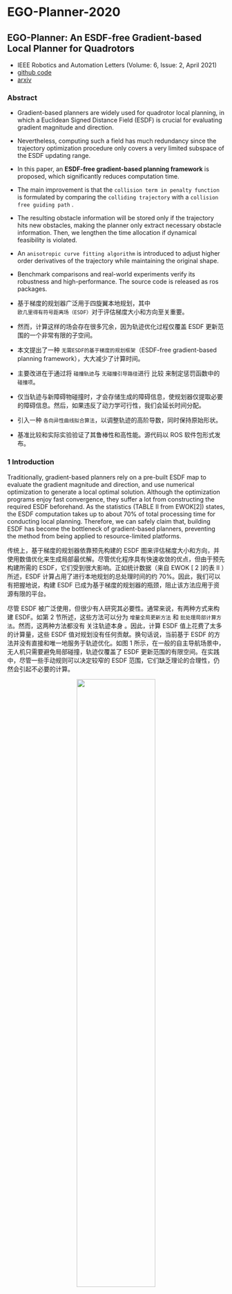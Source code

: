 # EGO-Planner-2020

## EGO-Planner: An ESDF-free Gradient-based Local Planner for Quadrotors

* IEEE Robotics and Automation Letters (Volume: 6, Issue: 2, April 2021)
* [github code](https://github.com/ZJU-FAST-Lab/ego-planner)
* [arxiv](https://arxiv.org/abs/2008.08835)

### Abstract

- Gradient-based planners are widely used for quadrotor local planning, in which a Euclidean Signed Distance Field (ESDF) is crucial for evaluating gradient magnitude and direction. 
- Nevertheless, computing such a field has much redundancy since the trajectory optimization procedure only covers a very limited subspace of the ESDF updating range. 
- In this paper, an **ESDF-free gradient-based planning framework** is proposed, which significantly reduces computation time.
- The main improvement is that the `collision term in penalty function` is formulated by comparing the `colliding trajectory` with a `collision free guiding path` .
- The resulting obstacle information will be stored only if the trajectory hits new obstacles, making the planner only extract necessary obstacle information. Then, we lengthen the time allocation if dynamical feasibility is violated.
- An `anisotropic curve fitting algorithm` is introduced to adjust higher order derivatives of the trajectory while maintaining the original shape.
- Benchmark comparisons and real-world experiments verify its robustness and high-performance. The source code is released as ros packages.

- 基于梯度的规划器广泛用于四旋翼本地规划，其中 `欧几里得有符号距离场（ESDF）`对于评估梯度大小和方向至关重要。
- 然而，计算这样的场会存在很多冗余，因为轨迹优化过程仅覆盖 ESDF 更新范围的一个非常有限的子空间。
- 本文提出了一种 `无需ESDF的基于梯度的规划框架`（ESDF-free gradient-based planning framework），大大减少了计算时间。
- 主要改进在于通过将 `碰撞轨迹`与 `无碰撞引导路径`进行 比较 来制定惩罚函数中的 `碰撞项`。
- 仅当轨迹与新障碍物碰撞时，才会存储生成的障碍信息，使规划器仅提取必要的障碍信息。然后，如果违反了动力学可行性，我们会延长时间分配。
- 引入一种 `各向异性曲线拟合算法`，以调整轨迹的高阶导数，同时保持原始形状。
- 基准比较和实际实验验证了其鲁棒性和高性能。源代码以 ROS 软件包形式发布。

### 1 Introduction

Traditionally, gradient-based planners rely on a pre-built ESDF map to evaluate the gradient magnitude and direction, and use numerical optimization to generate a local optimal solution. Although the optimization programs enjoy fast convergence, they suffer a lot from constructing the required ESDF beforehand. As the statistics (TABLE II from EWOK\[2]) states, the ESDF computation takes up to about 70% of total processing time for conducting local planning. Therefore, we can safely claim that, building ESDF has become the bottleneck of gradient-based planners, preventing the method from being applied to resource-limited platforms.

传统上，基于梯度的规划器依靠预先构建的 ESDF 图来评估梯度大小和方向，并使用数值优化来生成局部最优解。尽管优化程序具有快速收敛的优点，但由于预先构建所需的 ESDF，它们受到很大影响。正如统计数据（来自 EWOK \[ 2 ]的表 II ）所述，ESDF 计算占用了进行本地规划的总处理时间的约 70%。因此，我们可以有把握地说，构建 ESDF 已成为基于梯度的规划器的瓶颈，阻止该方法应用于资源有限的平台。

尽管 ESDF 被广泛使用，但很少有人研究其必要性。通常来说，有两种方式来构建 ESDF。如第 2 节所述，这些方法可以分为 `增量全局更新方法` 和 `批处理局部计算方法`。然而，这两种方法都没有 关注轨迹本身 。因此，计算 ESDF 值上花费了太多的计算量，这些 ESDF 值对规划没有任何贡献。换句话说，当前基于 ESDF 的方法并没有直接和唯一地服务于轨迹优化。如图 1 所示，在一般的自主导航场景中，无人机只需要避免局部碰撞，轨迹仅覆盖了 ESDF 更新范围的有限空间。在实践中，尽管一些手动规则可以决定较窄的 ESDF 范围，它们缺乏理论的合理性，仍然会引起不必要的计算。

<p align="center"> <img src="image/EGO-Planner-2020/Fig1.png" width=60%/>

Figure 1: Trajectory during optimizing just covers a very limited space of the ESDF updating range.

(具有碰撞检测和轨迹优化功能)

In this paper, we design an ESDF-free Gradient-based lOcal planning framework called EGO, and we incorporate careful engineering considerations to make it lightweight and robust. The proposed algorithm is composed of a `gradient-based spline optimizer` and a `post-refinement procedure`.

在本文中，我们设计了一个 `无ESDF的基于梯度的本地规划框架`，称为 EGO，并结合精心的工程考虑使其轻巧且鲁棒。 所提出的算法由基于梯度的 `样条优化器`（spline optimizer）和 `后处理程序`（a post-refinement procedure）组成。

Firstly, we optimize the trajectory with smoothness, collision, and dynamical feasibility terms. Unlike traditional approaches that query pre-computed ESDF, **we model the collision cost by comparing the trajectory inside obstacles with a guiding collision-free path**.

首先，我们通过平滑度、碰撞和动力可行性等项进行了轨迹优化。 与传统方法不同，我们通过将障碍物内的轨迹与引导的无碰撞路径进行比较来对碰撞成本进行建模。

We then project the forces onto the colliding trajectory and generate estimated gradient to wrap the trajectory out of obstacles. During the optimization, the trajectory will rebound a few times between nearby obstacles and finally terminate in a safe region. In this way, we only calculate the gradient when necessary, and avoid computing ESDF in regions irrelevant to the local trajectory. If the resulted trajectory violates dynamical limits, which is usually caused by unreasonable time allocation, the refinement process is activated. During the refinement, trajectory time is reallocated when the limits are exceeded. With the enlarged time allocation, a new `B-spline` that fits the previous dynamical infeasible one while balancing the feasibility and fitting accuracy is generated. To improve robustness, the fitting accuracy is modeled anisotropically with different penalties on axial and radial directions.

然后，我们将力投影到碰撞轨迹上，生成预估的梯度以将轨迹包裹在障碍物外部。 在优化过程中，轨迹将在附近障碍物之间反弹几次，最后停在一个安全区域。 通过这种方式，我们 只在必要时计算梯度 ，并避免在与局部轨迹无关的区域计算 ESDF。 如果生成的轨迹违反动力学限制，通常是由于不合理的时间分配，将启动 后续优化 。 在优化过程中，超出时间限制时，会重新分配轨迹的时间。 通过增加时间分配，我们生成一个新的 B 样条曲线，它可以拟合先前的动态不可行样条，同时平衡可行性和拟合精度。为了提高鲁棒性，拟合精度采用各向异性建模，在轴向和径向上具有不同的惩罚。

据我们所知，这种方法是首次实现了无 ESDF 的基于梯度的局部规划。 与现有的最先进方法相比，所提出的方法在忽略 ESDF 维护的同时生成具有相当平滑度和侵略性的安全轨迹，计算时间降低了一个数量级。 我们进行了全面的仿真和实际测试，以验证我们的方法。 本文的贡献包括：

1. We propose a novel and robust gradient-based quadrotor local planning method, which evaluates and projects gradient information directly from obstacles instead of a pre-built ESDF.
   * 我们提出了一种新颖且稳健的基于梯度的四旋翼局部规划方法，该方法直接评估和投影来自障碍物的梯度信息，而不是预先构建的 ESDF。
2. We propose a lightweight yet effective trajectory refinement algorithm, which generates smoother trajectories by formulating the trajectory fitting problem with anisotropic error penalization.
   * 我们提出了一种轻量级但有效的轨迹优化算法，通过采用各向异性误差惩罚来建模轨迹拟合问题，从而生成更加平滑的轨迹。
3. We integrate the proposed method into a fully autonomous quadrotor system, and release our software for the reference of the community.
   * 我们将提出的方法集成到一个完全自主的四旋翼系统中，并将我们的软件发布给社区参考。

### 2 Related Work

#### A. Gradient-based Motion Planning

`基于梯度的运动规划`是无人机局部轨迹生成的主流方法，它将问题建模为无约束的非线性优化。 Ratliff 等人首次将 `ESDF`引入机器人运动规划中。许多规划框架利用其丰富的梯度信息，直接在配置空间中优化轨迹。 然而，对轨迹进行 `离散时间优化`对于无人机来说不太适用，因为它更加敏感于动力学约束。 因此，\[7] 提出了一种适用于无人机规划的连续时间多项式轨迹优化方法。 然而，潜在函数的积分导致了较重的计算负担。 此外，即使进行了随机重启，该方法的成功率也只达到约 70%。 鉴于这些缺点，\[2] 引入了轨迹的 B 样条参数化，充分利用了凸包特性。 在 \[8] 中，通过找到一个无碰撞的初始路径作为前端，成功率显著提高。 此外，当考虑到运动动力学约束时，初始无碰撞路径的生成进一步改进。 周等人\[11] 将感知意识纳入系统中，使其更加鲁棒。 在上述方法中，ESDF 在评估与附近障碍物的距离、梯度幅度和方向方面起着重要作用。

#### B. Euclidean Signed Distance Field (ESDF)

ESDF 在过去的二十多年中一直被用于从嘈杂的传感器数据中构建对象 \[12], 并自从 \[5] 之后重新引起 了机器人运动规划的兴趣。

Felzenszwalb 等人 \[4] 提出 了一种通过将时间复杂度降低到 $O(n)$ 来构建 ESDF 的包络算法, 其中 n 表示体素数。虽然该算法不适用于增量式建立 ESDF, 但在四旋翼飞行过程中经常需要动态 更新场域。为了解决这个问题, Oleynikova \[13] 和 Han \[3] 提出了增量式 ESDF 生成方法, 即 Voxblox 和 FIESTA。 尽管这些方法在动态更新情况下非常高效, 但生成 的 ESDF 几乎总是包含可能在规划过程中根本不会使 用的觉余信息。如图 1 所示, 该轨迹仅在整个 ESDF 更新范围的非常有限的子空间上扫描。因此, 设计一种更加 智能和轻量级的方法, 而不是维护整个场域, 具有很高的价值。

### 3 Collision Avoidance Force Estimation 避碰力估计

<p align="center"><img src="image/EGO-Planner-2020/Fig3.png" width="60%"/>

* a) 通过障碍物的轨迹 $\mathbf{\Phi}$ 会产生多个 ${\mathbf{p},\mathbf{v\}}$ 配对用于控制点。其中， $\mathbf{p}$ 是障碍物表面的点， $\mathbf{v}$ 是从控制点指向 $\mathbf{p}$ 的单位向量。
* b) 与切向量 $\mathbf{R}\_i$ 垂直的平面 $\mathbf{\Psi}$ 与 $\mathbf{\Gamma}$ 相交，形成一条线$l$，从中确定出一个 ${\mathbf{p},\mathbf{v\}}$ 配对。
* c) 距离场定义的切片可视化表示为 $d\_{ij}=(\mathbf{Q}_{i}-\mathbf{p}_{ij}) \cdot \mathbf{v}\_{ij}$ 。颜色表示距离，箭头表示相同的梯度，即 $\mathbf{v}$ 。其中， $\mathbf{p}$ 位于零距离平面上。



- 在本文中，决策变量是`B 样条曲线`的`控制点` $\mathbf{Q}$ 。 每个 $\mathbf{Q}$ 都独立地拥有自己的环境信息。
- 一开始，给定一个满足终端约束条件的朴素`B 样条曲线` $\mathbf{\Phi}$ ，不考虑碰撞情况。
- 然后，优化过程开始。 在每次迭代中检测到`碰撞段`后，生成一个无碰撞路径 $\mathbf{\Gamma}$ 。
- 接着，将每个碰撞段的`控制点` $\mathbf{Q}_i$ 分配到障碍物表面的`锚点` $\mathbf{p}_{ij}$ ，并带有相应的斥力方向向量 $\mathbf{v}_{ij} =\overrightarrow{Q_{i} p_{i j}}$ ，如图 2.a 所示。
- 其中，$i \in \mathbb{N}_+$为`控制点`的索引，$j \in \mathbb{N}$ 为 $\{\mathbf{p},\mathbf{v}\}$ 对的索引。
- 注意，每个 $\{\mathbf{p},\mathbf{v}\}$ 对只属于一个特定的`控制点`。为了简洁起见，我们在不引起歧义的情况下省略下标 $ij$ 。 本文中详细的 $\{\mathbf{p},\mathbf{v}\}$ 对生成过程概述在`算法1`中，并在图 3.b 中进行了说明。
- 然后，将从 $\mathbf{Q}_i$ 到第 $j$ 个障碍物的障碍物距离定义为

$$
d_{i j}=\left(\mathbf{Q}_{i}-\mathbf{p}_{i j}\right) \cdot \mathbf{v}_{i j}
$$

<div align="center"><img src="image/EGO-Planner-Alg1.png" alt="" width="40"></div>

```python
def CheckAndAddObstacleInfo(E, Q):
    """
    Function to check and add obstacle information.
    Args:
    - E: The environment
    - Q: Control Points Struct
    Returns:
    - Q: Updated Control Points Struct after adding obstacle info
    """
    S = []  # Colliding segments
    # Check for colliding segments in each control point
    for Q_i in Q:
        if FindConsecutiveCollidingSegment(Q_i):
            S.append(GetCollisionSegment())
    # Process each colliding segment
    for S_i in S:
        Gamma = PathSearch(E, S_i)
        # Not sure how `begin` and `end` are defined for S_i,
        # but assuming they are integer indices
        for j in range(S_i.begin, S_i.end + 1):
            p, v = FindPVpairs(Q[j], Gamma)
            Q[j].append((p, v))
    return Q
```

为了防止轨迹被拉出当前障碍物前、迭代过程中反复生成 ${p, v}$ 对，判断是否为新障碍物的标准是: 如果控制点 $Q\_{i}$ 处于障碍物中时，并且对于当前得到的所有障碍物 $j$ 满足 $d\_{i j}>0$ ，则该障 碍物为新发现的障碍物。从而只计算影响轨迹的障碍物信息，减少运行时间。

* To incorporate necessary environmental awareness into the local planner, we need to explicitly construct an objective function that keeps the trajectory away from obstacles.
* ESDF provides this vital collision information but with the price of a heavy computation burden.
* In addition, as shown in Fig.\ref{pic:local\_min}, ESDF-based planners can easily fall into a local minimum and fail to escape from obstacles, due to the insufficient or even wrong information from ESDF.
* To avoid such situations, an additional front-end is always needed to provide a collision-free initial trajectory.
* The above methodology outperforms ESDF in providing the vital information for collision avoidance, since the explicitly designed repulsive force can be fairly effective regarding various missions and environments.
* Moreover, the proposed method has no requirement for collision-free initialization.
* 为了将必要的环境意识融入局部规划器中，我们需要明确构建一个目标函数，使轨迹远离障碍物。
* ESDF 提供了这个重要的碰撞信息，但付出了沉重的计算负担。
* 此外，如图 2 所示，基于 ESDF 的规划器很容易陷入局部最小值，并不能逃离障碍物，这是由于 ESDF 提供的信息不足甚至错误。
* 为了避免这种情况，额外的前端始终需要提供一个`无碰撞的初始轨迹`。
* 上述方法在提供用于避障的重要信息方面优于 ESDF，因为明确设计的斥力对于各种任务和环境都非常有效。
* 此外，所提出的方法对无碰撞的初始化没有要求。

<div align="center"><img src="image/EGO-Planner-2020/Fig2.png" alt="" width="50"></div>

image 2: 路径陷入了一个局部最小值，这是非常常见的情况，因为相机无法看到障碍物的背面。

### 4 Gradient-Based Trajectory Optimization 基于梯度的轨迹优化器

#### A. Problem Formulation

在本文中，轨迹由**均匀 B 样条曲线** (uniform B-spline curve) $\mathbf{\Phi}$ 参数化，该曲线由：

* 其`次数` $p\_b$，
* $N\_c$ 个`控制点` $\left\lbrace \mathbf{Q}_1, \mathbf{Q}\_2, \cdots, \mathbf{Q}_{N\_c} \right\rbrace$ 和
* `节点向量` $\left{ t\_1, t\_2, \cdots, t\_M \right}$ 唯一确定，
* 其中 $\mathbf{Q}\_i \in \mathbb{R}^3$，$t\_m \in \mathbb{R}$，$M=N\_c+p\_b$ 。

为了简化和提高轨迹评估的效率，我们方法中使用的`B 样条`是`均匀的`，这意味着每个节点与其前一个节点之间有相同的时间间隔 $\triangle t=t\_{m+1}-t\_m$ 。 本文的问题形式化基于当前最先进的四旋翼机器人局部规划框架 Fast-Planner-19。

<div align="center"><img src="image/EGO-Planner-2020/Fig4.png" alt="" width="50"></div>

**B-样条**具有`凸包性质`。 该性质表明 B-样条曲线的单个区间仅由 $p\_b+1$ 个连续控制点控制，并位于这些点的凸包内。 例如，在 $(t\_i, t\_{i+1})$ 区间内的一个区段位于由 ${\mathbf{Q}_{i-p\_b}, \mathbf{Q}_{i-p\_b+1}, \cdots, \mathbf{Q}\_i}$ 形成的凸包内。

另一个性质是 B-样条的 $k$ 阶导数仍然是一个具有次数 $p\_{b,k}=p\_b-k$ 的 B-样条。

由于 $\triangle t$ 与 $\mathbf{\Phi}$ 独立，速度 $\mathbf{V}\_i$、加速度 $\mathbf{A}\_i$ 和加加速度 $\mathbf{J}\_i$ 曲线的控制点可以通过如下公式获得：

$$
\mathbf{V}_{i}=\frac{\mathbf{Q}_{i+1}-\mathbf{Q}_{i}}{\triangle t}, \quad
\mathbf{A}_{i}=\frac{\mathbf{V}_{i+1}-\mathbf{V}_{i}}{\triangle t}, \quad
\mathbf{J}_{i}=\frac{\mathbf{A}_{i+1}-\mathbf{A}_{i}}{\triangle t}
$$

我们遵循 \[15] 的工作，在**差分平坦输出空间的缩减空间** (reduced space of differentially flat output) 中规划控制点 $\mathbf{Q} \in \mathbb{R}^3$（根据无人机的微分平坦特性降低要规划的变量）。 优化问题的表述如下：

$$
\min _{\mathbf{Q}} J=\lambda_{s} J_{s}+\lambda_{c} J_{c}+\lambda_{d} J_{d}
$$

其中 $J\_s$ 是平滑度惩罚项，$J\_c$ 是碰撞惩罚项，而 $J\_d$ 表示动力学可行项。 $\lambda\_s, \lambda\_c, \lambda\_d$ 是每个惩罚项的权重。

**1）平滑度惩罚项 $J\_s$**

the smoothness penalty is formulized as the time integral over square derivatives of the trajectory (acceleration, jerk, etc.)

在\cite{Usenko2017ewok}中，平滑惩罚被定义为轨迹二阶导数（加速度、 jerk 等）的时间积分。 在\cite{zhou2019robust}中，只考虑轨迹的几何信息，不考虑时间分配。 在本文中，我们结合了两种方法来对加速度和 jerk 进行平方惩罚，而不进行时间积分。

> 最小化高阶导数能够使得整段轨迹光滑。所以光滑项由加速度和加加速度的平方和构成。

通过凸包性质的优势，只要最小化 `B 样条轨迹`的`二阶导`和`三阶导`控制点的平方和 就足以减小整个曲线上的这些导数。 因此，平滑惩罚函数的公式为：

$$
J_{s}=\sum_{i=1}^{N_{c}-1}\left\|\mathbf{A}_{i}\right\|_{2}^{2}+\sum_{i=1}^{N_{c}-2}\left\|\mathbf{J}_{i}\right\|_{2}^{2},
$$

最小化高阶导数，使整个轨迹变得平滑。

**2）碰撞惩罚项 $J\_c$**

碰撞惩罚将控制点远离障碍物。 这是通过采用`安全间隙` $s\_f$ 并`惩罚`满足 $d\_{ij} < s\_f$ 的控制点来实现的。 为了进一步促进优化，我们构造了一个二次连续可微的`惩罚函数` $j\_c$，随着 $d\_{ij}$ 减小，$j\_c$ 的斜率就越小，从而得到分段函数：

$$
\begin{array}{rlr}j_{c}(i, j) & =\left\{\begin{array}{lr}0 & \left(c_{i j} \leq 0\right) \\\\ c_{i j}^{3} & \left(0<c_{i j} \leq s_{f}\right) \\\\ 3 s_{f} c_{i j}^{2}-3 s_{f}^{2} c_{i j}+s_{f}^{3} & \left(c_{i j}>s_{f}\right)\end{array}\right.\end{array}
$$

其中 $c\_{i j} =s\_{f}-d\_{i j}$, $j\_c(i,j)$ 是由 ${\mathbf{p},\mathbf{v\}}\_j$ 对于 $\mathbf{Q}\_i$ 产生的 cost。 每个 $\mathbf{Q}\_i$ 的成本是独立评估的，并且从所有对应的 ${\mathbf{p},\mathbf{v\}}\_j$ 对中累积。 因此，如果一个控制点发现了更多的障碍物，它将获得更高的`轨迹变形权重`。

具体来说，第 $i$ 个控制点的成本值为 $j\_c(\mathbf{Q}_i)=\sum_{j=1}^{N\_p} j\_c(i,j)$，其中 $N\_p$ 是属于 $\mathbf{Q}\_i$ 的 ${\mathbf{p},\mathbf{v\}}\_j$ 对的数量。 将所有 $\mathbf{Q}\_i$ 上的成本组合在一起得到总成本 $J\_c$，即：

$$
J_{c}=\sum_{i=1}^{N_{c}} j_{c}\left(\mathbf{Q}_{i}\right).
$$

与传统的基于 ESDF 的方法（Usenko et al., 2017; Zhou et al., 2019）不同，传统方法通过在场上进行三线性插值来计算梯度，而我们通过直接`闭式计算` $J\_c$ 相对于 $\mathbf{Q}\_i$ 的导数来获得梯度：

$$
\frac{\partial J_{c}}{\partial \mathbf{Q}_{i}}=
\sum_{i=1}^{N_{c}} \sum_{j=1}^{N_{p}} \mathbf{v}_{i j}\left\{\begin{array}{lr}
0 & \left(c_{i j} \leq 0\right) \\ 
-3 c_{i j}^{2} & \left(0<c_{i j} \leq s_{f}\right) \\ 
-6 s_{f} c_{i j}+3 s_{f}^{2} & \left(c_{i j}>s_{f}\right)
\end{array}\right.
$$

**3）可行性惩罚项 $J\_d$**

> 动力学可行项通过限制轨迹在三个轴上的 $k$ 阶导数来实现。得益于 B 样条曲线的凸包性质，只要对控制点进行限制即可满足动力学可行性。

通过限制每个维度上轨迹的`高阶导数`来确保可行性，即对所有 $t$ 应用

$$
|\mathbf{\Phi}^{(k)}_r(t)| < \mathbf{\Phi}^{(k)}_{r,max}
$$

其中$r \in {x, y, z}$ 表示每个维度。

由于凸包性质，限制控制点的导数就足以限制整个 B 样条曲线。 因此，罚函数可以表示为：

$$
J_{d}=
\sum_{i=1}^{N_{c}} w_{v} F\left(\mathbf{V}_{i}\right)+
\sum_{i=1}^{N_{c}-1} w_{a} F\left(\mathbf{A}_{i}\right)+
\sum_{i=1}^{N_{c}-2} w_{j} F\left(\mathbf{J}_{i}\right)
$$

其中 $w\_v, w\_a, w\_j$ 是每个项的权重，而 $F(\cdot)$ 是对控制点高阶导数的两次连续可微度量函数。

$$
F(\mathbf{C})=\sum_{r=x, y, z} f\left(c_{r}\right)
$$

$$
f\left(c_{r}\right)=\left\{\begin{array}{lr}a_{1} c_{r}^{2}+b_{1} c_{r}+c_{1} & \left(c_{r} \leq-c_{j}\right) \\\\ \left(-\lambda c_{m}-c_{r}\right)^{3} & \left(-c_{j}<c_{r}<-\lambda c_{m}\right) \\\\ 0 & \left(-\lambda c_{m} \leq c_{r} \leq \lambda c_{m}\right) \\\\ \left(c_{r}-\lambda c_{m}\right)^{3} & \left(\lambda c_{m}<c_{r}<c_{j}\right) \\\\ a_{2} c_{r}^{2}+b_{2} c_{r}+c_{2} & \left(c_{r} \geq c_{j}\right)\end{array}\right.
$$

其中，$c\_r \in \mathbf{C} \in {\mathbf{V}_{i}, \mathbf{A}_{i}, \mathbf{J}\_{i\}}$ ，$a\_1,b\_1,c\_1,a\_2,b\_2,c\_2$ 用于满足函数二阶连续性的条件，$c\_m$ 是导数的限制，$c\_j$ 是二次区间和三次区间的分割点。 $\lambda<1-\epsilon$ 是一个弹性系数，其中 $\epsilon \ll 1$，以使最终结果满足约束条件，因为成本函数是所有加权项的权衡。

#### B. Numerical Optimization 数值优化

> 目标函数 $J$会随着新障碍物的加入而不断改变，这就要求求解器能够快速重启，并且目标函数主要由二次项组成，所以 Hessian 矩阵信息能够加快收敛速度。但得到精确的 Hessian 消耗大量计算机资源。所以我们使用拟牛顿法（ quasi-Newton methods）从梯度信息中来近似计算 Hessian。

本文中提出的问题具有两个方面的特点。

* 首先，目标函数 $J$ 根据新发现的障碍物进行自适应地改变。 这要求求解器能够快速重启。
* 其次，二次项在目标函数的制定中占主导地位，使得 $J$ 近似为二次函数。
  * 这意味着利用`海森矩阵信息`可以显著加快收敛速度。
  * 然而，在实时应用中获取精确的逆海森矩阵是不可行的，因为它消耗了相当多的计算资源。
  * 为了解决这个问题，采用了从梯度信息中近似逆海森矩阵的拟牛顿方法。

由于求解器的性能与问题有关，我们比较了属于拟牛顿方法的三种算法。 它们分别是：

1. `Barzilai-Borwein 方法`\cite{barzilai1988two}，该方法能够快速重启，并具有最粗略的海森矩阵估计；
2. `截断牛顿法`\cite{steiha1983truncatednewton}，该方法通过对给定状态添加多个微小扰动来估计海森矩阵；
3. `L-BFGS 方法`\cite{liu1989limited}，该方法通过之前的目标函数评估来近似估计海森矩阵，但需要一系列迭代才能达到相对准确的估计。

在第 \ref{sec:solver\_comp} 节的比较中表明，L-BFGS 方法在适当选择内存大小的情况下优于其他两种算法，平衡了重启的损失和逆海森矩阵估计的准确性。 该算法的简要解释如下。

对于一个无约束优化问题 $\mathop{min}\_{\mathbf{x} \in {\mathbb{R}^n\}} f(\mathbf{x})$，更新 $\mathbf{x}$ 遵循近似牛顿步骤。

$$
\begin{array}{c}x_{k+1}=x k-\alpha_{k} H_{k} \nabla f_{k} \\\\ H_{k+1}=V_{k}^{T} H_{k} V_{k}+\rho_{k} s_{k} s_{k}^{T}\end{array}
$$

其中 $\alpha\_{k}$ 为步长， $\rho\_{k}=\left(y\_{k}^{T} s\_{k}\right)^{-1}$ ，$V\_{k}=I-\rho\_{k} y\_{k} s\_{k}^{T}$，$s\_{k}=x\_{k+1}-x\_{k}$ ，$y\_{k}=\nabla f\_{k+1}-\nabla f\_{k}$ 。

算法将式 右乘$ \nabla f\_{k}$ ，递归扩展 m 步后得到了有效的、线性时间/空间复杂度的双环递归更新方法。L-BFGS 的始化逆 Hessian $H\_{k}^{0}$ 由 Barzilai-Borwein step 的权重来得到

$$
H_{k}^{0}=\frac{s_{k-1}^{T} y_{k-1}}{y_{k-1}^{T} y_{k-1}} I \quad or \quad \frac{s_{k-1}^{T} s_{k-1}}{s_{k-1}^{T} y_{k-1}} I
$$

### 5 Time Re-allocation and Trajectory Refinement 时间重分配和轨迹细化

在优化之前分配一个准确的时间界限是不合理的，因为规划器对最终轨迹没有任何信息。 因此，额外的时间重新分配程序对于确保动力学可行性至关重要。 先前的研究\cite{gao2020teach, zhou2019robust}将轨迹参数化为非均匀 B 样条，并在一些段超过导数限制时迭代地延长一组节点跨度。

然而，一个节点跨度 $\triangle t\_n$会影响多个控制点，反之亦然，当调整靠近起始状态的节点跨度时，会导致与之前轨迹的高阶不连续性。

在本节中，根据第四节中得到的安全轨迹 $\mathbf{\Phi}_{s}$ ，生成一条时间分配合理的均匀 B 样条轨迹 $\mathbf{\Phi}_{f}$ 。然后，提出了一种`各向异性曲线拟合方法`（an anisotropic curve fifitting method），使 $\mathbf{\Phi}_{f}$ 可以自由地优化其控制点，以满足更高阶导数约束，同时保持与 $\mathbf{\Phi}_{s}$ 几乎相同的形状。

首先，与 Fast-Planner 类似，我们计算`超出限制的比率`。

$$
r_{e}=\max \left\{\left|\mathbf{V}_{i, r} / v_{m}\right|, \sqrt{\left|\mathbf{A}_{j, r} / a_{m}\right|}, \sqrt[3]{\left|\mathbf{J}_{k, r} / j_{m}\right|}, 1\right\}
$$

其中，$i\in{1,\cdots, N\_c-1}$ ，$j\in{1,\cdots, N\_c-2}$ ，$k\in{1,\cdots, N\_c-3}$ 和 $r\in{x,y,z}$ 轴。 下标为$m$的概念表示导数的限制。 $r\_e$ 表示相对于 $\mathbf{\Phi}_{s}$ ，我们应该延长 $\mathbf{\Phi}_{f}$ 的时间分配量。 注意， $\mathbf{V}\_i$， $\mathbf{A}\_j$ 和 $\mathbf{J}\_k$ 与 $\triangle t$ 的平方和 $\triangle t$ 的立方成反比，参见式（\ref{equ:v\_a\_j}）。

然后我们得到了 $\mathbf{\Phi}\_{f}$ 的新时间间隔。

$$
\Delta t^{\prime}=r_{e} \Delta t.
$$

$\mathbf{\Phi}_{f}$ 在满足边界约束的情况下，通过解一个`闭式最小二乘问题`，初始化生成时间跨度为 $\Delta t^{\prime}$ 的轨迹 $\mathbf{\Phi}_{f}$ ，并保持与 $\mathbf{\Phi}\_s$相同的`形状`和`控制点数量`。 然后通过优化进一步优化其平滑性和可行性。 由平滑性、可行性和`曲线拟合`（稍后介绍）的线性组合所构造的`惩罚函数`$J'$被用于优化。

$$
\min _{\mathbf{Q}} J^{\prime}=\lambda_{s} J_{s}+\lambda_{d} J_{d}+\lambda_{f} J_{f}
$$

其中， $\lambda\_f$ 是拟合项的权重。

`拟合惩罚函数` $J\_f$ 的形式是从点 $\mathbf{\Phi}\_f (\alpha T')$ 到相应点 $\mathbf{\Phi}\_s (\alpha T)$ 的`各向异性位移的积分`，其中 $T$ 和 $T'$ 是 $\mathbf{\Phi}\_s$ 和 $\mathbf{\Phi}\_f$ 的轨迹持续时间， $\alpha \in \[0,1]$。

由于拟合的曲线 $\mathbf{\Phi}\_{s}$ 已经没有碰撞，对于两条曲线，我们用带有低权重的轴向位移来放宽光滑调整限制，用高权重的径向位移来防止碰撞。 为了实现这一点，我们使用`球度量`，如图\ref{pic:fitting}所示，使得在相同的球面上的位移产生相同的惩罚。

<div align="center"><img src="image/EGO-Planner-2020/Fig5.png" alt="" width="50"></div>

我们用一个`椭圆`绕其`主轴`之一，即`切线` $\dot{\mathbf{\Phi\}}\_s(\alpha T)$ 旋转来得到 $\mathbf{\Phi}\_f(\alpha T')$ 的椭球面。 因此，轴向位移 $d\_a$ 和径向位移 $d\_r$ 可以通过计算得到。

$$
\begin{array}{l}d_{a}=\left(\boldsymbol{\Phi}_{f}-\boldsymbol{\Phi}_{s}\right) \cdot \frac{\dot{\boldsymbol{\Phi}}_{s}}{\left\|\dot{\boldsymbol{\Phi}}_{s}\right\|}, \\ d_{r}=\left\|\left(\boldsymbol{\Phi}_{f}-\boldsymbol{\Phi}_{s}\right) \times \frac{\dot{\boldsymbol{\Phi}}_{s}}{\left\|\dot{\boldsymbol{\Phi}}_{s}\right\|}\right\| .\end{array}
$$

匹配程度惩罚项函数为：

$$
J_{f}=\int_{0}^{1}\left[\frac{d_{a}\left(\alpha T^{\prime}\right)^{2}}{a^{2}}+\frac{d_{r}\left(\alpha T^{\prime}\right)^{2}}{b^{2}}\right] \mathrm{d} \alpha
$$

其中$a$和$b$分别代表椭圆的半长轴和半短轴。 该问题通过`L-BFGS 算法`求解。

### 6 实验结果

#### A. Implementation Details

规划框架总结如 算法2 所示。 我们将 B 样条次数设置为 $p\_b=3$。 控制点的数量 $N\_c$ 大约在 25个左右，这是由规划水平（约为 7m）和相邻点之间的初始距离间隔（约为 0.3m）决定的。 这些是为了在问题的复杂性和自由度之间取得平衡而设置的`经验参数`。

算法的时间复杂度为 $O(N\_c)$ ，因为根据 B 样条的局部支持属性，一个控制点只会影响附近的线段。

L-BFGS 的复杂性在`相同的相对公差`上也是线性的。

对于无碰撞路径搜索，我们采用 $A^\*$ 算法，在路径 $\mathbf{\Gamma}$ 总是自然地靠近障碍物表面的优点。 因此，我们可以直接在 $\mathbf{\Gamma}$ 处选择 $\mathbf{p}$ ，而无需搜索障碍物表面。 对于在 Fig.\ref{pic:3d\_p\_v\_pairs}中定义的向量 $\mathbf{R}\_i$，可以通过均匀 B 样条参数化的性质推导出， $\mathbf{R}\_i$满足

$$
\mathbf{R}_{i}=\frac{\mathbf{Q}_{i+1}-\mathbf{Q}_{i-1}}{2 \Delta t}
$$

可以高效地计算。 式\ref{equ:fitness}被离散化为有限数量的点 $\mathbf{\Phi}\_f(k\triangle t')$ 和 $\mathbf{\Phi}\_s(k\triangle t)$，其中$k \in \mathbb{N}, 0 \leq k \leq \lfloor{T/\triangle t}\rfloor$。 为了进一步保证安全，在最终轨迹周围执行了一个半径固定的圆管的碰撞检查，以提供足够的障碍物间隙。 只有当没有检测到碰撞时，优化器才停止。 我们在与\cite{gao2020teach}相同的飞行平台上进行了真实世界的实验，该平台使用 Intel RealSense D435 获取深度\footnote{[https://www.intelrealsense.com/depth-camera-d435/](https://www.intelrealsense.com/depth-camera-d435/)}。 此外，我们修改了 Intel RealSense 的 ROS 驱动程序，使其能够让激光发射器以每隔一帧的方式触发。 这样可以在激光发射器的帮助下输出高质量的深度图像，并且不受激光干扰的双目图像。 修改后的驱动程序也已经开源。

<div align="center"><img src="image/EGO-Planner-Alg2.png" alt="" width="40"></div>

```python
def ReboundPlanning(E, Q_last, G):
    """
    This function implements the Rebound Planning algorithm.
    Args:
    - E: The environment
    - Q_last: The previous control point struct
    - G: The goal
    Returns:
    - Q: The optimized control point struct after rebound planning
    """
    Q = FindInit(Q_last, G)
    while not IsCollisionFree(E, Q):
        CheckAndAddObstacleInfo(E, Q)
        J, gradient_G = EvaluatePenalty(Q)
        Q = OneStepOptimize(J, gradient_G)
    if not IsFeasible(Q):
        Q = ReAllocateTime(Q)
        Q = CurveFittingOptimize(Q)
    return Q
```

#### B. Optimization Algorithms Comparison

在本节中我们将讨论三种不同的优化算法，包括 Barzilai-Borwein（BB）方法，有限存储 BFGS（L-BFGS）和截断牛顿（T-NEWTON）方法。具体来说，每种算法在随机地图上独立运行 100 次。所有相关的参数，包括边界约束，时间分配，决策变量初始化和随机种子，都设置为不同算法之间相同。记录了成功率，计算时间和目标函数评估次数的数据。由于失败案例中的数据是无意义的，只有成功的案例被计数。相关结果显示在表\ref{tab:solver\_comparison}中，表明 L-BFGS 明显优于另外两种算法。L-BFGS 使用二阶泰勒展开的方式来近似描述类型的逼近，适用于在第\ref{sec::problem\_optimization}节中描述的目标函数优化。截断牛顿方法也对二阶优化方向 $\mathbf{H}^{-1} \nabla \mathbf{f}\_k$进行近似。然而，过多的目标函数评估会增加优化时间。BB 方法通过标量 $\lambda$乘以 $\mathbf{I}$ 来估计 Hessian。然而，对 Hessian 的不充分估计仍然导致收敛速度较低。

#### C. Trajectory Generation With & Without ESDF

我们使用与第\ref{sec:solver\_comp}节相同的设置来进行比较。 考虑到使用基于 ESDF 的轨迹生成器的直线初始化时在\cite{boyu2019ral}中解释的成功率较低，我们采用了一种无碰撞的初始化方法。 比较结果见表\ref{tab:ESDF\_comparison}。

为了清楚起见，基于 ESDF 且带有无碰撞初始化的方法简称为\textit{EI}和\textit{ENI}。 比较结果显示，所提出的 EGO 算法在成功率上与带有无碰撞初始化的 ESDF 方法相当。 然而，EGO 产生的轨迹能量（加速度积分）稍微更高。 这是因为 EGO 的控制点中包含多个对，相比 EI，它产生的轨迹变形力更强，如 Sec.\ref{sec::colli\_fun}中所述。 另一方面，更强的力加速了收敛过程，从而缩短了优化时间。 ENI 的某些统计数据（灰色显示）可能不太有说服力，因为与 EI 和 EGO 相比，ENI 测试只在少数情况下成功，这些情况下生成的轨迹在能量成本和速度方面更加平滑。 值得注意的是，尽管将 ESDF 更新大小减小到$10 \times 4 \times 2\~m^3$，分辨率为$0.1m$，适用于$9m$的轨迹，ESDF 更新仍然占据了大部分计算时间。

#### D. Multiple Planners Comparison

我们将提出的规划器与两种最先进的方法，Fast-Planner\cite{boyu2019ral}和 EWOK\cite{Usenko2017ewok}进行比较，它们利用 ESDF 来评估障碍物的距离和梯度。 每个规划器从相同的起点到终点运行十次，使用不同密度的障碍物。 平均性能统计数据和 ESDF 计算时间如表\ref{tab:plan\_cmp2}和图\ref{pic:plan\_cmp}所示。 三种方法在 0.5 障碍物/$m^2$地图上生成的轨迹如图\ref{pic:traj\_cmp}所示。

根据表\ref{tab:plan\_cmp2}，我们得出结论：与 Fast-Planner 相比，所提出的方法在飞行时间和轨迹长度上更短，但能量成本更高。 这主要是由\cite{boyu2019ral}中的前端动力学路径搜索引起的。 在密集环境中，EWOK 会导致扭曲的轨迹，因为目标函数包含指数项，导致优化过程不稳定。 此外，我们得出结论：所提出的方法节省了大量在不更新 ESDF 时的计算时间。

<div align="center"><img src="image/EGO-Planner-2020/Fig6.png" alt="" width="80"></div>

#### E. Real-world Experiments

我们在有限相机视野下的杂乱未知环境中进行了几项实验。 其中一个实验是按照预先给定的航点飞行。 在这个实验中，无人机从一个小办公室起飞，通过门，绕着一个大的杂乱房间飞行，然后返回办公室，如图\ref{pic:realworld\_exp}a 和图\ref{pic:traj\_indoor}所示。 室内实验中最窄的通道小于一米，如图\ref{pic:traj\_gen}所示。相比之下，无人机在这样一个杂乱的环境中达到了 3.56 米/秒的速度。

另一个室内实验是在飞行过程中随机和突然追踪目标，如图\ref{pic:realworld\_exp}c 所示。 在这个测试中，有限的视野带来更大的挑战，即在接收到新目标或检测到碰撞威胁后必须立即生成可行的轨迹。 因此，这个实验验证了所提出的规划器在可行性的前提下能够进行激进的飞行。

在户外实验中，无人机穿过密集的树林和低矮的灌木丛，如图\ref{pic:realworld\_exp}b 和图\ref{pic:traj\_outdoor}所示。 尽管无人机周围的风流导致树枝和叶子摇摆，使地图不太可靠，但无人机仍然能够达到 3 米/秒以上的速度。 因此，所提出的规划器可以处理实验和现场环境。 更多信息请参考视频\footnote{[https://youtu.be/UKoaGW7t7Dk](https://youtu.be/UKoaGW7t7Dk)}。

### 7 结论

在本文中，我们研究了 ESDF 在基于梯度的轨迹规划中的必要性，并提出了一种不需要 ESDF 的局部规划器。 它的性能与一些最先进的基于 ESDF 的规划器相当，但计算时间减少了一个数量级。 基准比较和实际实验验证了其鲁棒性和高效性。

所提出的方法仍然存在一些缺陷，其中包括 $A^\*$ 搜索引入的局部最小值和统一时间重新分配引入的保守轨迹。 因此，我们将致力于进行拓扑规划以避免局部最小值，并重新构建问题以生成近似最优轨迹。 该规划器适用于静态环境，并且可以处理缓慢移动的障碍物（速度低于 0.5m/s）而无需任何修改。 我们将来将研究通过移动物体检测和拓扑规划来应对动态环境导航的问题。
